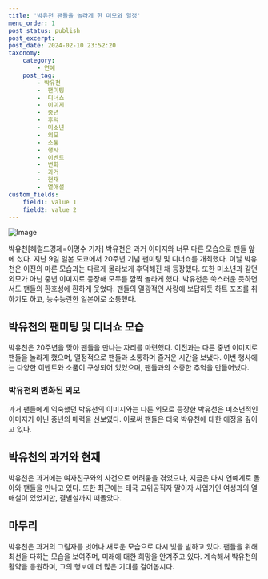 ```yaml
---
title: '박유천 팬들을 놀라게 한 미모와 열정'
menu_order: 1
post_status: publish
post_excerpt: 
post_date: 2024-02-10 23:52:20
taxonomy:
    category:
        - 연예
    post_tag:
        - 박유천
        -  팬미팅
        -  디너쇼
        -  이미지
        -  중년
        -  후덕
        -  미소년
        -  외모
        -  소통
        -  행사
        -  이벤트
        -  변화
        -  과거
        -  현재
        -  열애설
custom_fields:
    field1: value 1
    field2: value 2
---
```


![Image](https://mimgnews.pstatic.net/image/016/2024/02/10/20240210050018_0_20240210164206544.jpg?type=w540)

박유천[헤럴드경제=이명수 기자] 박유천은 과거 이미지와 너무 다른 모습으로 팬들 앞에 섰다. 지난 9일 일본 도쿄에서 20주년 기념 팬미팅 및 디너쇼를 개최했다. 이날 박유천은 이전의 마른 모습과는 다르게 몰라보게 후덕해진 채 등장했다. 또한 미소년과 같던 외모가 아닌 중년 이미지로 등장해 모두를 깜짝 놀라게 했다. 박유천은 쑥스러운 듯하면서도 팬들의 환호성에 환하게 웃었다. 팬들의 열광적인 사랑에 보답하듯 하트 포즈를 취하기도 하고, 능수능란한 일본어로 소통했다.
## 박유천의 팬미팅 및 디너쇼 모습
박유천은 20주년을 맞아 팬들을 만나는 자리를 마련했다. 이전과는 다른 중년 이미지로 팬들을 놀라게 했으며, 열정적으로 팬들과 소통하며 즐거운 시간을 보냈다. 이번 행사에는 다양한 이벤트와 소품이 구성되어 있었으며, 팬들과의 소중한 추억을 만들어냈다.
### 박유천의 변화된 외모
과거 팬들에게 익숙했던 박유천의 이미지와는 다른 외모로 등장한 박유천은 미소년적인 이미지가 아닌 중년의 매력을 선보였다. 이로써 팬들은 더욱 박유천에 대한 애정을 깊이고 있다.
## 박유천의 과거와 현재
박유천은 과거에는 여자친구와의 사건으로 어려움을 겪었으나, 지금은 다시 연예계로 돌아와 팬들을 만나고 있다. 또한 최근에는 태국 고위공직자 딸이자 사업가인 여성과의 열애설이 있었지만, 결별설까지 떠돌았다.
## 마무리
박유천은 과거의 그림자를 벗어나 새로운 모습으로 다시 빛을 발하고 있다. 팬들을 위해 최선을 다하는 모습을 보여주며, 미래에 대한 희망을 안겨주고 있다. 계속해서 박유천의 활약을 응원하며, 그의 행보에 더 많은 기대를 걸어봅시다.
